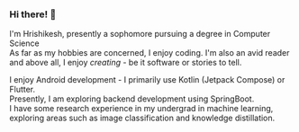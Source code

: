 ### Hi there! 👋

I'm Hrishikesh, presently a sophomore pursuing a degree in Computer Science  
As far as my hobbies are concerned, I enjoy coding. I'm also an avid reader and above all, I enjoy *creating* - be it software or stories to tell.  

I enjoy Android development - I primarily use Kotlin (Jetpack Compose) or Flutter.    
Presently, I am exploring backend development using SpringBoot.  
I have some research experience in my undergrad in machine learning, exploring areas such as image classification and knowledge distillation.  
